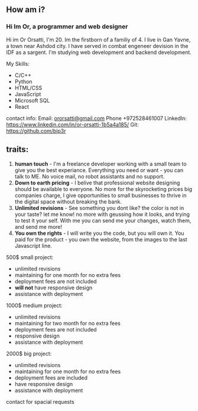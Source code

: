## How am i?

### Hi Im Or, a programmer and web designer

Hi im Or Orsatti, I'm 20. Im the firstborn of a familiy of 4.
I live in Gan Yavne, a town near Ashdod city.
I have served in combat engeneer devision in the IDF as a sargent.
I'm studying web development and backend development.

My Skills:

-   C/C++
-   Python
-   HTML/CSS
-   JavaScript
-   Microsoft SQL
-   React

contact info:
Email: ororsatti@gmail.com
Phone +972528461007
LinkedIn: https://www.linkedin.com/in/or-orsatti-1b5a4a185/
Git: https://github.com/bip3r

## traits:

1. **human touch** - I'm a freelance developer working with a small team to give you the best experiance. Everything you need or want - you can talk to ME. No voice mail, no robot assistants and no support.
2. **Down to earth pricing** - I belive that professional website designing should be available to everyone. No more for the skyrocketing prices big companies charge, I give opportunities to small businesses to thrive in the digital space without breaking the bank.
3. **Unlimited revisions** - See something you dont like? the color is not in your taste? let me know! no more with geussing how it looks, and trying to test it your self. With me you can send me your changes, watch them, and send me more!
4. **You own the rights** - I will write you the code, but you will own it. You paid for the product - you own the website, from the images to the last Javascript line.

500$ small project:

-   unlimited revisions
-   maintaining for one month for no extra fees
-   deployment fees are not included
-   **will not** have responsive design
-   assistance with deployment

1000$ medium project:

-   unlimited revisions
-   maintaining for two month for no extra fees
-   deployment fees are not included
-   responsive design
-   assistance with deployment

2000$ big project:

-   unlimited revisions
-   maintaining for one month for no extra fees
-   deployment fees are included
-   have responsive design
-   assistance with deployment

contact for spacial requests
